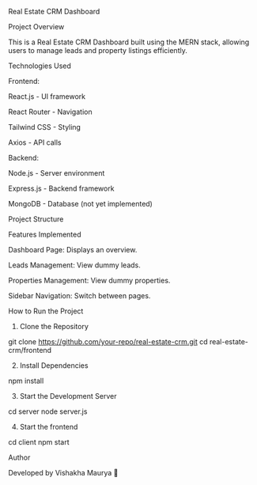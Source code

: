 Real Estate CRM Dashboard

Project Overview

This is a Real Estate CRM Dashboard built using the MERN stack, allowing users to manage leads and property listings efficiently.

Technologies Used

Frontend:

React.js - UI framework

React Router - Navigation

Tailwind CSS - Styling

Axios - API calls

Backend:

Node.js - Server environment

Express.js - Backend framework

MongoDB - Database (not yet implemented)

Project Structure

Features Implemented

Dashboard Page: Displays an overview.

Leads Management: View dummy leads.

Properties Management: View dummy properties.

Sidebar Navigation: Switch between pages.

How to Run the Project

1. Clone the Repository

git clone https://github.com/your-repo/real-estate-crm.git
cd real-estate-crm/frontend

2. Install Dependencies

npm install

3. Start the Development Server

cd server
node server.js

4. Start the frontend 

cd client
npm start


Author

Developed by Vishakha Maurya 🚀

